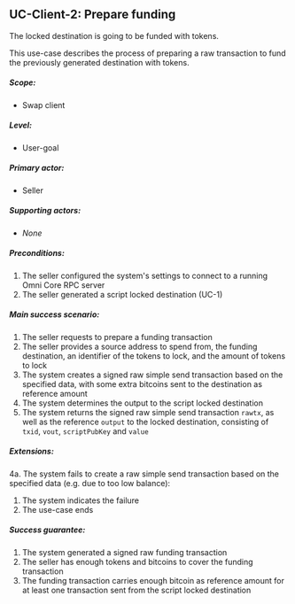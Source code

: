 UC-Client-2: Prepare funding
----------------------------

  The locked destination is going to be funded with tokens.

  This use-case describes the process of preparing a raw transaction to
  fund the previously generated destination with tokens.

##### Scope:

- Swap client

##### Level:

- User-goal

##### Primary actor:

- Seller

##### Supporting actors:

- *None*

##### Preconditions:

  1. The seller configured the system's settings to connect to a running Omni Core RPC server
  2. The seller generated a script locked destination (UC-1)

##### Main success scenario:

  1. The seller requests to prepare a funding transaction
  2. The seller provides a source address to spend from, the funding destination, an identifier of the tokens to lock, and the amount of tokens to lock
  3. The system creates a signed raw simple send transaction based on the specified data, with some extra bitcoins sent to the destination as reference amount
  4. The system determines the output to the script locked destination
  5. The system returns the signed raw simple send transaction `rawtx`, as well as the reference `output` to the locked destination, consisting of `txid`, `vout`, `scriptPubKey` and `value`

##### Extensions:

4a. The system fails to create a raw simple send transaction based on the specified data (e.g. due to too low balance):

  1. The system indicates the failure
  2. The use-case ends

##### Success guarantee:

  1. The system generated a signed raw funding transaction
  2. The seller has enough tokens and bitcoins to cover the funding transaction
  3. The funding transaction carries enough bitcoin as reference amount for at least one transaction sent from the script locked destination
